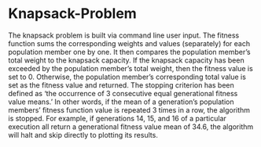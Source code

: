 # Knapsack-Problem

The knapsack problem is built via command line user input.  The fitness function sums the corresponding weights and values (separately) for each population member one by one. It then compares the population member’s total weight to the knapsack capacity. If the knapsack capacity has been exceeded by the population member’s total weight, then the fitness value is set to 0. Otherwise, the population member’s corresponding total value is set as the fitness value and returned.  The stopping criterion has been defined as ‘the occurrence of 3 consecutive equal generational fitness value means.’ In other words, if the mean of a generation’s population members’ fitness function value is repeated 3 times in a row, the algorithm is stopped. For example, if generations 14, 15, and 16 of a particular execution all return a generational fitness value mean of 34.6, the algorithm will halt and skip directly to plotting its results.

